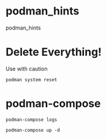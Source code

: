 # podman_hints
podman_hints


<h1>Delete Everything!</h1>

Use with caution

``
podman system reset
``



<h1>podman-compose</h1>

``podman-compose logs``

``podman-compose up -d``
